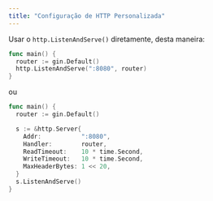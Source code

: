 ```yaml
---
title: "Configuração de HTTP Personalizada"
---
```


Usar o `http.ListenAndServe()` diretamente, desta maneira:

```go
func main() {
  router := gin.Default()
  http.ListenAndServe(":8080", router)
}
```

ou

```go
func main() {
  router := gin.Default()

  s := &http.Server{
    Addr:           ":8080",
    Handler:        router,
    ReadTimeout:    10 * time.Second,
    WriteTimeout:   10 * time.Second,
    MaxHeaderBytes: 1 << 20,
  }
  s.ListenAndServe()
}
```
